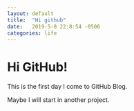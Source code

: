 ```yaml
---
layout: default
title:  "Hi github"
date:   2019-5-8 22:8:54 -0500
categories: life
---
```



# Hi GitHub!

This is the first day I come to GitHub Blog.

Maybe I will start in another project.